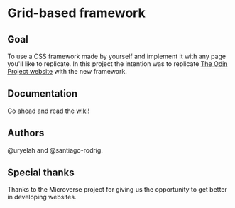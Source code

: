 # Grid-based framework

## Goal
To use a CSS framework made by yourself and implement it with any page you'll
like to replicate. In this project the intention was to replicate [The Odin Project website]('https://www.theodinproject.com/') with the new framework.

## Documentation
Go ahead and read the [wiki](https://github.com/santiago-rodrig/grid-based-framework/wiki)!

## Authors
@uryelah and @santiago-rodrig.

## Special thanks
Thanks to the Microverse project for giving us the opportunity to get better in
developing websites.
